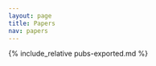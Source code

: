 ```yaml
---
layout: page
title: Papers
nav: papers 
---
```


<div class="col-md-12" markdown="1">

{% include_relative pubs-exported.md %}

</div>

